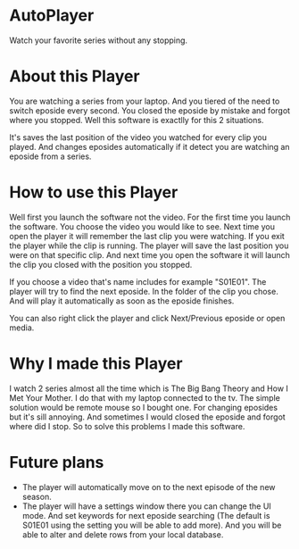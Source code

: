 # AutoPlayer
Watch your favorite series without any stopping.

# About this Player
You are watching a series from your laptop. And you tiered of the need to switch eposide every second.
You closed the eposide by mistake and forgot where you stopped.
Well this software is exactlly for this 2 situations.

It's saves the last position of the video you watched for every clip you played. And changes eposides automatically if it detect you are watching an eposide from a series.

# How to use this Player
Well first you launch the software not the video.
For the first time you launch the software.
You choose the video you would like to see. Next time you open the player it will remember
the last clip you were watching.
If you exit the player while the clip is running.
The player will save the last position you were on that specific clip.
And next time you open the software it will launch the clip you closed with the
position you stopped.

If you choose a video that's name includes for example "S01E01". The player will try to find the next eposide.
In the folder of the clip you chose.
And will play it automatically as soon as the eposide finishes.

You can also right click the player and click Next/Previous eposide or open media.

# Why I made this Player
I watch 2 series almost all the time which is The Big Bang Theory and How I Met Your Mother.
I do that with my laptop connected to the tv. The simple solution would be remote mouse so I bought one.
For changing eposides but it's sill annoying. And sometimes I would closed the eposide and forgot
where did I stop.
So to solve this problems I made this software.

# Future plans
* The player will automatically move on to the next episode of the new season.
* The player will have a settings window there you can change the UI mode.
And set keywords for next eposide searching (The default is S01E01 using the setting you will be able to add more).
And you will be able to alter and delete rows from your local database.
